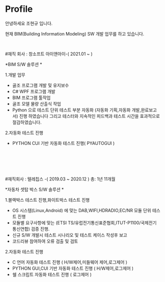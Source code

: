 # Profile
안녕하세요 조현규 입니다.

현재 BIM(Building Information Modeling) SW 개발 업무를 하고 있습니다.

<br/>

#재직 회사 : 창소프트 아이앤아이-( 2021.01 ~  ) 

*BIM S/W 솔루션 * 


1.개발 업무
  - 골조 프로그램 개발 및 유지보수
  - C# WPF 프로그램 개발
  - BIM 프로그램 툴작업
  - 골조 모델 물량 산출식 작업
  - Python 으로 테스트 단위 테스트 부분 자동화 (자동화 기획,자동화 개발,완료보고서) 진행 하였습니다 그리고 테스터와 지속적인 피드백과 테스트 시간을 효과적으로 절감하였습니다.
  
2.자동화 테스트 진행
  - PYTHON CUI 기반 자동화 테스트 진행( PYAUTOGUI )
  
  
<br/> 
<br/>
<br/>
<br/>


#재직회사 : 텔레칩스 -( 2019.03 ~ 2020.12 ) 총: 1년 11개월

*자동차 셋탑 박스 S/W 솔루션 *

 1.블랙박스 테스트 진행,화이트박스 테스트 진행
  - OS 시스템(Linux,Android) 에 맞는 DAB,WIFI,HDRADIO,EC/NR 모듈 단위 테스트 진행
  - 모듈별 요구사항에 맞는 (ETSI TS/유럽전기통신표준협회,ITUT-P1100/국제전기통신연합) 검증 진행.
  - 신규 S/W 개발시 테스트 시나리오 및 테스트 케이스 작성후 보고
  - 코드리뷰 참여하여 오류 검출 및 검토
  
 2.자동화 테스트 진행
   - C 언어 자동화 테스트 진행 ( H/W제어,미들웨어 제어,로그제어 )
   - PYTHON GUI,CUI 기반 자동화 테스트 진행 ( H/W제어,로그제어 ) 
   - 쉘 스크립트 자동화 테스트 진행 ( 로그제어 )


<br/> 
<br/>
<br/>
<br/>

